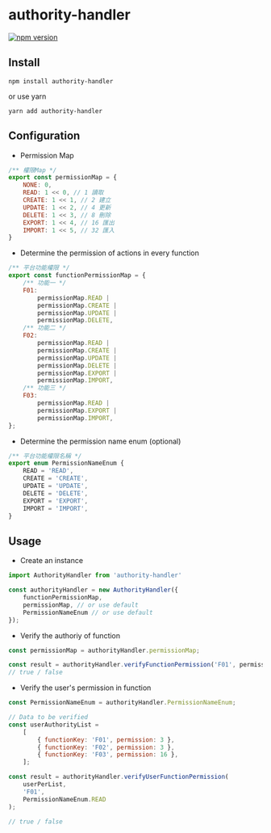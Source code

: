 # authority-handler
[![npm version](https://img.shields.io/npm/v/authority-handler)](https://www.npmjs.com/package/authority-handler)

## Install

```
npm install authority-handler
```

or use yarn

```
yarn add authority-handler
```

## Configuration
* Permission Map
```js
/** 權限Map */
export const permissionMap = {
    NONE: 0,
    READ: 1 << 0, // 1 讀取
    CREATE: 1 << 1, // 2 建立
    UPDATE: 1 << 2, // 4 更新
    DELETE: 1 << 3, // 8 刪除
    EXPORT: 1 << 4, // 16 匯出
    IMPORT: 1 << 5, // 32 匯入
}
```

* Determine the permission of actions in every function
```js
/** 平台功能權限 */
export const functionPermissionMap = {
    /** 功能一 */
    F01:
        permissionMap.READ |
        permissionMap.CREATE |
        permissionMap.UPDATE |
        permissionMap.DELETE,
    /** 功能二 */
    F02:
        permissionMap.READ |
        permissionMap.CREATE |
        permissionMap.UPDATE |
        permissionMap.DELETE |
        permissionMap.EXPORT |
        permissionMap.IMPORT,
    /** 功能三 */
    F03:
        permissionMap.READ | 
        permissionMap.EXPORT | 
        permissionMap.IMPORT,
};
```

* Determine the permission name enum (optional)
```js
/** 平台功能權限名稱 */
export enum PermissionNameEnum {
    READ = 'READ',
    CREATE = 'CREATE',
    UPDATE = 'UPDATE',
    DELETE = 'DELETE',
    EXPORT = 'EXPORT',
    IMPORT = 'IMPORT',
}
```

## Usage

* Create an instance
```js
import AuthorityHandler from 'authority-handler'

const authorityHandler = new AuthorityHandler({ 
    functionPermissionMap, 
    permissionMap, // or use default
    PermissionNameEnum // or use default
});
``` 

* Verify the authoriy of function
```js
const permissionMap = authorityHandler.permissionMap;

const result = authorityHandler.verifyFunctionPermission('F01', permissionMap.READ);
// true / false
```

* Verify the user's permission in function
```js
const PermissionNameEnum = authorityHandler.PermissionNameEnum;

// Data to be verified
const userAuthorityList = 
    [
        { functionKey: 'F01', permission: 3 },
        { functionKey: 'F02', permission: 3 },
        { functionKey: 'F03', permission: 16 },
    ];

const result = authorityHandler.verifyUserFunctionPermission(
    userPerList, 
    'F01', 
    PermissionNameEnum.READ
);

// true / false
```
